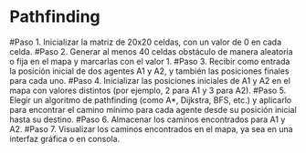 # Pathfinding
#Paso 1.
Inicializar la matriz de 20x20 celdas, con un valor de 0 en cada celda.
#Paso 2.
Generar al menos 40 celdas obstáculo de manera aleatoria o fija en el mapa y marcarlas con el valor 1.
#Paso 3.
Recibir como entrada la posición inicial de dos agentes A1 y A2, y también las posiciones finales para cada uno.
#Paso 4.
Inicializar las posiciones iniciales de A1 y A2 en el mapa con valores distintos (por ejemplo, 2 para A1 y 3 para A2).
#Paso 5.
Elegir un algoritmo de pathfinding (como A*, Dijkstra, BFS, etc.) y aplicarlo para encontrar el camino mínimo para cada agente desde su posición inicial hasta su destino.
#Paso 6.
Almacenar los caminos encontrados para A1 y A2.
#Paso 7.
Visualizar los caminos encontrados en el mapa, ya sea en una interfaz gráfica o en consola.
